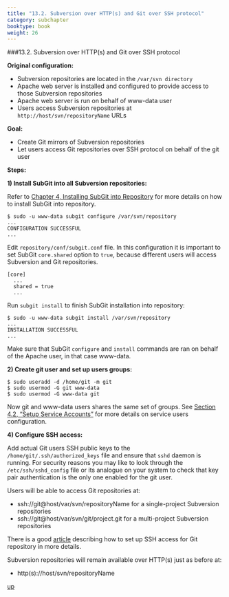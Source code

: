 ```yaml
---
title: "13.2. Subversion over HTTP(s) and Git over SSH protocol"
category: subchapter
booktype: book
weight: 26
---
```

###13.2. Subversion over HTTP(s) and Git over SSH protocol

**Original configuration:**

+ Subversion repositories are located in the `/var/svn directory`
+ Apache web server is installed and configured to provide access to those Subversion repositories
+ Apache web server is run on behalf of www-data user
+ Users access Subversion repositories at `http://host/svn/repositoryName` URLs

**Goal:**

+ Create Git mirrors of Subversion repositories
+ Let users access Git repositories over SSH protocol on behalf of the git user

**Steps:**

**1) Install SubGit into all Subversion repositories:**

Refer to [Chapter 4, Installing SubGit into Repository](#7) for more details on how to install SubGit into repository.

    $ sudo -u www-data subgit configure /var/svn/repository
    ...
    CONFIGURATION SUCCESSFUL
    ...

Edit `repository/conf/subgit.conf` file. In this configuration it is important to set SubGit `core.shared` option to `true`, because different users will access Subversion and Git repositories.

    [core]
      ...
      shared = true
      ...

Run `subgit install` to finish SubGit installation into repository:

    $ sudo -u www-data subgit install /var/svn/repository
    ...
    INSTALLATION SUCCESSFUL
    ...

Make sure that SubGit `configure` and `install` commands are ran on behalf of the Apache user, in that case www-data.

**2) Create git user and set up users groups:**

    $ sudo useradd -d /home/git -m git
    $ sudo usermod -G git www-data
    $ sudo usermod -G www-data git

Now git and www-data users shares the same set of groups. See [Section 4.2, “Setup Service Accounts”](#9) for more details on service users configuration.

**4) Configure SSH access:**

Add actual Git users SSH public keys to the `/home/git/.ssh/authorized_keys` file and ensure that `sshd` daemon is running. For security reasons you may like to look through the `/etc/ssh/sshd_config` file or its analogue on your system to check that key pair authentication is the only one enabled for the git user.

Users will be able to access Git repositories at:

+ ssh://git@host/var/svn/repositoryName for a single-project Subversion repositories
+ ssh://git@host/var/svn/git/project.git for a multi-project Subversion repositories

There is a good [article](http://git-scm.com/book/en/Git-on-the-Server-Setting-Up-the-Server) describing how to set up SSH access for Git repository in more details.

Subversion repositories will remain available over HTTP(s) just as before at:

+ http(s)://host/svn/repositoryName

[up](#up)